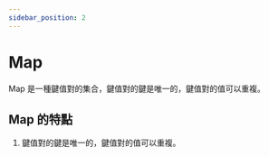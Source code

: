 ```yaml
---
sidebar_position: 2
---
```


# Map

Map 是一種鍵值對的集合，鍵值對的鍵是唯一的，鍵值對的值可以重複。

## Map 的特點

1. 鍵值對的鍵是唯一的，鍵值對的值可以重複。
